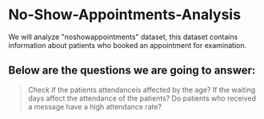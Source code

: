 # No-Show-Appointments-Analysis

We will analyze "noshowappointments" dataset, this dataset contains information about patients who booked an appointment for examination.

## Below are the questions we are going to answer:
 >Check if the patients attendanceis affected by the age?
 >If the waiting days affect the attendance of the patients?
 >Do patients who received a message have a high attendance rate?
